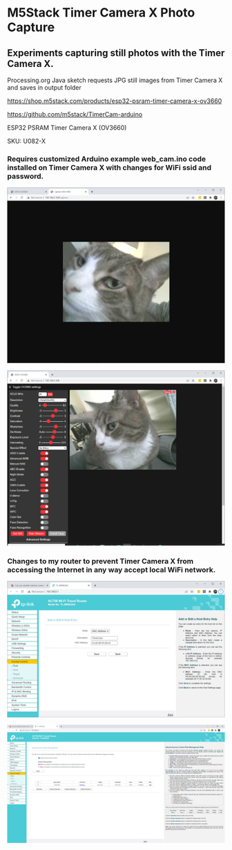 # M5Stack Timer Camera X Photo Capture

## Experiments capturing still photos with the Timer Camera X.
 
Processing.org Java sketch requests JPG still images from Timer Camera X and saves in output folder

https://shop.m5stack.com/products/esp32-psram-timer-camera-x-ov3660

https://github.com/m5stack/TimerCam-arduino

ESP32 PSRAM Timer Camera X (OV3660)

SKU: U082-X

### Requires customized Arduino example web_cam.ino code installed on Timer Camera X with changes for WiFi ssid and password.


![Screenshot](screenshots/TimerCam_192.168.0.104_capture.jpg)

![Screenshot setup](screenshots/TimerCam_192.168.0.104.jpg)

### Changes to my router to prevent Timer Camera X from accessing the Internet in any way accept local WiFi network.

![Screenshot Router security 1](screenshots/Router_TimerCamera.jpg)

![Screenshot Router security 2](screenshots/Router_TimerCameraDisable.jpg)
